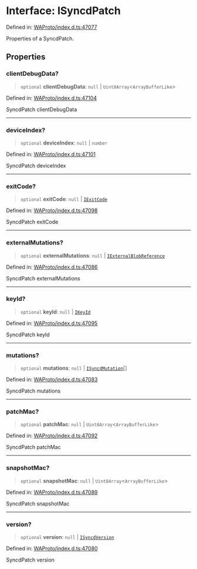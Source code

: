# Interface: ISyncdPatch

Defined in: [WAProto/index.d.ts:47077](https://github.com/Fokusdotid/Baileys/blob/b457796e9982984bfe7323cdd6fea8bc613c4ed0/WAProto/index.d.ts#L47077)

Properties of a SyncdPatch.

## Properties

### clientDebugData?

> `optional` **clientDebugData**: `null` \| `Uint8Array`\<`ArrayBufferLike`\>

Defined in: [WAProto/index.d.ts:47104](https://github.com/Fokusdotid/Baileys/blob/b457796e9982984bfe7323cdd6fea8bc613c4ed0/WAProto/index.d.ts#L47104)

SyncdPatch clientDebugData

***

### deviceIndex?

> `optional` **deviceIndex**: `null` \| `number`

Defined in: [WAProto/index.d.ts:47101](https://github.com/Fokusdotid/Baileys/blob/b457796e9982984bfe7323cdd6fea8bc613c4ed0/WAProto/index.d.ts#L47101)

SyncdPatch deviceIndex

***

### exitCode?

> `optional` **exitCode**: `null` \| [`IExitCode`](IExitCode.md)

Defined in: [WAProto/index.d.ts:47098](https://github.com/Fokusdotid/Baileys/blob/b457796e9982984bfe7323cdd6fea8bc613c4ed0/WAProto/index.d.ts#L47098)

SyncdPatch exitCode

***

### externalMutations?

> `optional` **externalMutations**: `null` \| [`IExternalBlobReference`](IExternalBlobReference.md)

Defined in: [WAProto/index.d.ts:47086](https://github.com/Fokusdotid/Baileys/blob/b457796e9982984bfe7323cdd6fea8bc613c4ed0/WAProto/index.d.ts#L47086)

SyncdPatch externalMutations

***

### keyId?

> `optional` **keyId**: `null` \| [`IKeyId`](IKeyId.md)

Defined in: [WAProto/index.d.ts:47095](https://github.com/Fokusdotid/Baileys/blob/b457796e9982984bfe7323cdd6fea8bc613c4ed0/WAProto/index.d.ts#L47095)

SyncdPatch keyId

***

### mutations?

> `optional` **mutations**: `null` \| [`ISyncdMutation`](ISyncdMutation.md)[]

Defined in: [WAProto/index.d.ts:47083](https://github.com/Fokusdotid/Baileys/blob/b457796e9982984bfe7323cdd6fea8bc613c4ed0/WAProto/index.d.ts#L47083)

SyncdPatch mutations

***

### patchMac?

> `optional` **patchMac**: `null` \| `Uint8Array`\<`ArrayBufferLike`\>

Defined in: [WAProto/index.d.ts:47092](https://github.com/Fokusdotid/Baileys/blob/b457796e9982984bfe7323cdd6fea8bc613c4ed0/WAProto/index.d.ts#L47092)

SyncdPatch patchMac

***

### snapshotMac?

> `optional` **snapshotMac**: `null` \| `Uint8Array`\<`ArrayBufferLike`\>

Defined in: [WAProto/index.d.ts:47089](https://github.com/Fokusdotid/Baileys/blob/b457796e9982984bfe7323cdd6fea8bc613c4ed0/WAProto/index.d.ts#L47089)

SyncdPatch snapshotMac

***

### version?

> `optional` **version**: `null` \| [`ISyncdVersion`](ISyncdVersion.md)

Defined in: [WAProto/index.d.ts:47080](https://github.com/Fokusdotid/Baileys/blob/b457796e9982984bfe7323cdd6fea8bc613c4ed0/WAProto/index.d.ts#L47080)

SyncdPatch version
